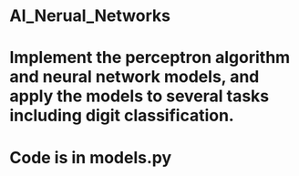 # AI_Nerual_Networks

# Implement the perceptron algorithm and neural network models, and apply the models to several tasks including digit classification.

# Code is in models.py
